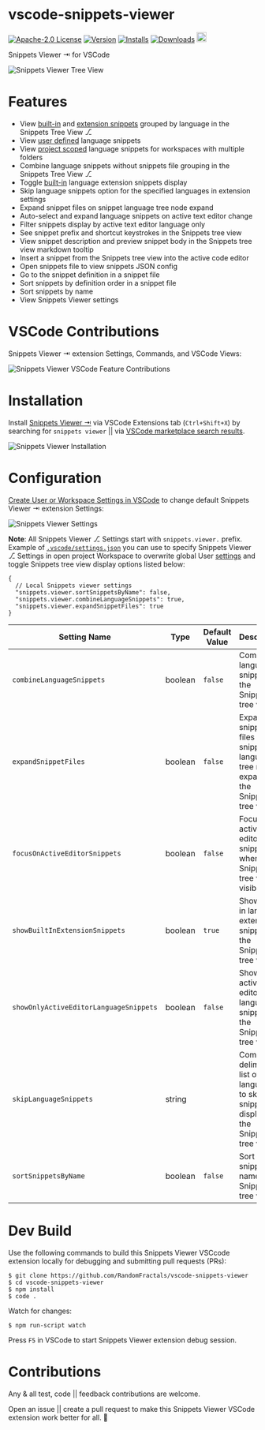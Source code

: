 # vscode-snippets-viewer

[![Apache-2.0 License](https://img.shields.io/badge/license-Apache2-orange.svg?color=green)](http://opensource.org/licenses/Apache-2.0)
[![Version](https://vsmarketplacebadge.apphb.com/version/RandomFractalsInc.snippets-viewer.svg?color=orange&style=?style=for-the-badge&logo=visual-studio-code)](https://marketplace.visualstudio.com/items?itemName=RandomFractalsInc.snippets-viewer)
[![Installs](https://vsmarketplacebadge.apphb.com/installs/RandomFractalsInc.snippets-viewer.svg?color=orange)](https://marketplace.visualstudio.com/items?itemName=RandomFractalsInc.snippets-viewer)
[![Downloads](https://vsmarketplacebadge.apphb.com/downloads/RandomFractalsInc.snippets-viewer.svg?color=orange)](https://marketplace.visualstudio.com/items?itemName=RandomFractalsInc.snippets-viewer)
<a href='https://ko-fi.com/dataPixy' target='_blank' title='support: https://ko-fi.com/dataPixy'>
  <img height='24' style='border:0px;height:20px;' src='https://az743702.vo.msecnd.net/cdn/kofi3.png?v=2' alt='https://ko-fi.com/dataPixy' /></a>

Snippets Viewer ⇥ for VSCode

![Snippets Viewer Tree View](https://raw.githubusercontent.com/RandomFractals/vscode-snippets-viewer/main/images/snippets-viewer-tree-view.png)

# Features

- View [built-in](https://code.visualstudio.com/docs/editor/userdefinedsnippets#_builtin-snippets) and [extension snippets](https://code.visualstudio.com/docs/editor/userdefinedsnippets#_install-snippets-from-the-marketplace) grouped by language in the Snippets Tree View ⎇
- View [user defined](https://code.visualstudio.com/docs/editor/userdefinedsnippets#_create-your-own-snippets) language snippets
- View [project scoped](https://code.visualstudio.com/docs/editor/userdefinedsnippets#_snippet-scope) language snippets for workspaces with multiple folders
- Combine language snippets without snippets file grouping in the Snippets Tree View ⎇
- Toggle [built-in](https://code.visualstudio.com/docs/editor/userdefinedsnippets#_builtin-snippets) language extension snippets display
- Skip language snippets option for the specified languages in extension settings
- Expand snippet files on snippet language tree node expand
- Auto-select and expand language snippets on active text editor change
- Filter snippets display by active text editor language only
- See snippet prefix and shortcut keystrokes in the Snippets tree view
- View snippet description and preview snippet body in the Snippets tree view markdown tooltip
- Insert a snippet from the Snippets tree view into the active code editor
- Open snippets file to view snippets JSON config
- Go to the snippet definition in a snippet file
- Sort snippets by definition order in a snippet file
- Sort snippets by name
- View Snippets Viewer settings

# VSCode Contributions

Snippets Viewer ⇥ extension Settings, Commands, and VSCode Views:

![Snippets Viewer VSCode Feature Contributions](https://raw.githubusercontent.com/RandomFractals/vscode-snippets-viewer/main/images/snippets-viewer-contributions.png)

# Installation

Install [Snippets Viewer ⇥](https://marketplace.visualstudio.com/items?itemName=RandomFractalsInc.snippets-viewer) via VSCode Extensions tab (`Ctrl+Shift+X`) by searching for `snippets viewer` || via [VSCode marketplace search results](https://marketplace.visualstudio.com/search?term=snippets%20viewer&target=VSCode&category=All%20categories&sortBy=Relevance).

![Snippets Viewer Installation](https://raw.githubusercontent.com/RandomFractals/vscode-snippets-viewer/main/images/snippets-viewer-installation.png)

# Configuration

[Create User or Workspace Settings in VSCode](http://code.visualstudio.com/docs/customization/userandworkspace#_creating-user-and-workspace-settings) to change default Snippets Viewer ⇥ extension Settings:

![Snippets Viewer Settings](https://raw.githubusercontent.com/RandomFractals/vscode-snippets-viewer/main/images/snippets-viewer-settings.png)

**Note**: All Snippets Viewer ⎇ Settings start with `snippets.viewer.` prefix.
Example of [`.vscode/settings.json`](https://github.com/RandomFractals/vscode-snippets-viewer/blob/main/.vscode/settings.json) you can use to specify Snippets Viewer ⎇ Settings in open project Workspace to overwrite global User [settings](https://code.visualstudio.com/docs/getstarted/settings#_settingsjson) and toggle Snippets tree view display options listed below:

```
{
  // Local Snippets viewer settings
  "snippets.viewer.sortSnippetsByName": false,
  "snippets.viewer.combineLanguageSnippets": true,
  "snippets.viewer.expandSnippetFiles": true
}
```

| Setting Name | Type | Default Value | Description |
| ------- | ---- | ------------- | ----------- |
| `combineLanguageSnippets` | boolean | `false` | Combine language snippets in the Snippets tree view.|
| `expandSnippetFiles` | boolean | `false` | Expand snippet files on snippet language tree node expand in the Snippets tree view.|
| `focusOnActiveEditorSnippets` | boolean | `false` | Focus on active editor snippets when Snippets tree view is visible. |
| `showBuiltInExtensionSnippets` | boolean | `true` | Show built-in language extension snippets in the Snippets tree view. |
| `showOnlyActiveEditorLanguageSnippets` | boolean | `false` | Show only active editor language snippets in the Snippets tree view. |
| `skipLanguageSnippets` | string | | Comma delimited list of languages to skip snippets display in the Snippets tree view. |
| `sortSnippetsByName` | boolean | `false` | Sort loaded snippets by name in Snippets tree view. |

# Dev Build

Use the following commands to build this Snippets Viewer VSCcode extension locally for debugging and submitting pull requests (PRs):

```
$ git clone https://github.com/RandomFractals/vscode-snippets-viewer
$ cd vscode-snippets-viewer
$ npm install
$ code .
```

Watch for changes:

```
$ npm run-script watch
```

Press `F5` in VSCode to start Snippets Viewer extension debug session.

# Contributions

Any & all test, code || feedback contributions are welcome.

Open an issue || create a pull request to make this Snippets Viewer VSCode extension work better for all. 🤗
